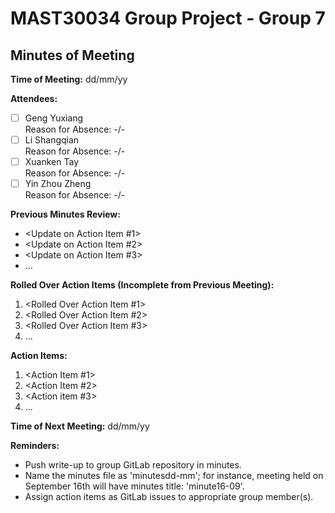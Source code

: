 # MAST30034 Group Project - Group 7
## Minutes of Meeting
**Time of Meeting:** <day of week> dd/mm/yy

**Attendees:**
* [ ] Geng Yuxiang      
Reason for Absence: -/-
* [ ] Li Shangqian      
Reason for Absence: -/-
* [ ] Xuanken Tay       
Reason for Absence: -/-
* [ ] Yin Zhou Zheng    
Reason for Absence: -/-

**Previous Minutes Review:**
*  <Update on Action Item #1>
*  <Update on Action Item #2>
*  <Update on Action Item #3>
*  ...

**Rolled Over Action Items (Incomplete from Previous Meeting):**
1.  <Rolled Over Action Item #1>
2.  <Rolled Over Action Item #2>
3.  <Rolled Over Action Item #3>
4.  ...

**Action Items:**
1.  <Action Item #1>
2.  <Action Item #2>
3.  <Action item #3>
4.  ...

**Time of Next Meeting:** <day of week> dd/mm/yy

**Reminders:**
*  Push write-up to group GitLab repository in minutes.
*  Name the minutes file as 'minutesdd-mm'; for instance, meeting held on September 16th will have minutes title: 'minute16-09'.
*  Assign action items as GitLab issues to appropriate group member(s).